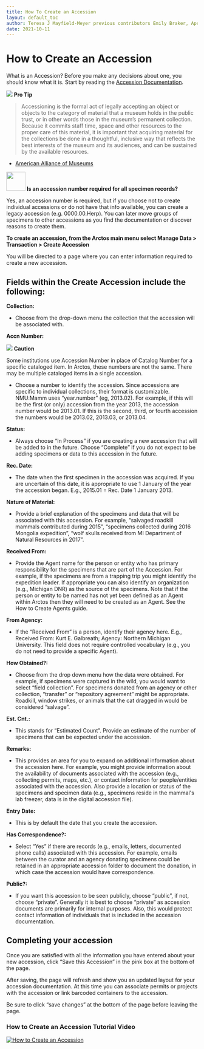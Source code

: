 ```yaml
---
title: How To Create an Accession
layout: default_toc
author: Teresa J Mayfield-Meyer previous contributors Emily Braker, April Payne
date: 2021-10-11
---
```

# How to Create an Accession

What is an Accession?  Before you make any decisions about one, you should know what it is. Start by reading the [Accession Documentation](/_documentation/accession.html). 

![](https://raw.githubusercontent.com/ArctosDB/documentation-wiki/gh-pages/tutorial_images/Bear%20Pro.jpg) **Pro Tip** 

> Accessioning is the formal act of legally accepting an object or objects to the category of material that a museum holds in the public trust, or in other words those in the museum’s permanent collection. Because it commits staff time, space and other resources to the proper care of this material, it is important that acquiring material for the collections be done in a thoughtful, inclusive way that reflects the best interests of the museum and its audiences, and can be sustained by the available resources. 

- <a href="https://www.aam-us.org/wp-content/uploads/2018/01/acquisitions-activity.pdf">American Alliance of Museums</a>

<img src="https://raw.githubusercontent.com/ArctosDB/documentation-wiki/gh-pages/tutorial_images/Bear%20FAQ.jpg" width="50"> **Is an accession number required for all specimen records?**

Yes, an accession number is required, but if you choose not to create individual accessions or do not have that info available, you can create a legacy accession (e.g. 0000.00.Herp). You can later move groups of specimens to other accessions as you find the documentation or discover reasons to create them. 

**To create an accession, from the Arctos main menu select Manage Data > Transaction > Create Accession**

You will be directed to a page where you can enter information required to create a new accession.

##  Fields within the Create Accession include the following:

**Collection:**
* Choose from the drop-down menu the collection that the accession will be associated with.

**Accn Number:**

![](https://raw.githubusercontent.com/ArctosDB/documentation-wiki/gh-pages/tutorial_images/Bear%20Caution.jpg) **Caution** 

Some institutions use Accession Number in place of Catalog Number for a specific cataloged item. In Arctos, these numbers are not the same. There may be multiple cataloged items in a single accession.

* Choose a number to identify the accession.  Since accessions are specific to individual collections, their format is customizable.  NMU:Mamm uses “year.number” (eg, 2013.02).  For example, if this will be the first (or only) accession from the year 2013, the accession number would be 2013.01. If this is the second, third, or fourth accession the numbers would be 2013.02, 2013.03, or 2013.04.

**Status:**
* Always choose “In Process” if you are creating a new accession that will be added to in the future. Choose “Complete” if you do not expect to be adding specimens or data to this accession in the future.

**Rec. Date:**
* The date when the first specimen in the accession was acquired.  If you are uncertain of this date, it is appropriate to use 1 January of the year the accession began. E.g., 2015.01 = Rec. Date 1 January 2013.

**Nature of Material:**
* Provide a brief explanation of the specimens and data that will be associated with this accession. For example, “salvaged roadkill mammals contributed during 2015”, “specimens collected during 2016 Mongolia expedition”, “wolf skulls received from MI Department of Natural Resources in 2017”.

**Received From:**
* Provide the Agent name for the person or entity who has primary responsibility for the specimens that are part of the Accession.  For example, if the specimens are from a trapping trip you might identify the expedition leader.  If appropriate you can also identify an organization (e.g., Michigan DNR) as the source of the specimens. Note that if the person or entity to be named has not yet been defined as an Agent within Arctos then they will need to be created as an Agent.  See the How to Create Agents guide.

**From Agency:**
* If the “Received From” is a person, identify their agency here. E.g., Received From: Kurt E. Galbreath; Agency: Northern Michigan University.  This field does not require controlled vocabulary (e.g., you do not need to provide a specific Agent).  

**How Obtained?:**
* Choose from the drop down menu how the data were obtained. For example, if specimens were captured in the wild, you would want to select “field collection”.  For specimens donated from an agency or other collection, “transfer” or “repository agreement” might be appropriate.  Roadkill, window strikes, or animals that the cat dragged in would be considered “salvage”.

**Est. Cnt.:**
* This stands for “Estimated Count”.  Provide an estimate of the number of specimens that can be expected under the accession.

**Remarks:**
* This provides an area for you to expand on additional information about the accession here.  For example, you might provide information about the availability of documents associated with the accession (e.g., collecting permits, maps, etc.), or contact information for people/entities associated with the accession. Also provide a location or status of the specimens and specimen data (e.g., specimens reside in the mammal's lab freezer, data is in the digital accession file).

**Entry Date:**
* This is by default the date that you create the accession.

**Has Correspondence?:**
* Select “Yes” if there are records (e.g., emails, letters, documented phone calls) associated with this accession.  For example, emails between the curator and an agency donating specimens could be retained in an appropriate accession folder to document the donation, in which case the accession would have correspondence.

**Public?:**
* If you want this accession to be seen publicly, choose “public”, if not, choose “private”.  Generally it is best to choose “private” as accession documents are primarily for internal purposes.  Also, this would protect contact information of individuals that is included in the accession documentation.

## Completing your accession
Once you are satisfied with all the information you have entered about your new accession, click “Save this Accession” in the pink box at the bottom of the page.

After saving, the page will refresh and show you an updated layout for your accession documentation. At this time you can associate permits or projects with the accession or link barcoded containers to the accession.

Be sure to click “save changes” at the bottom of the page before leaving the page.

### How to Create an Accession Tutorial Video ###

[![How to Create an Accession](https://raw.githubusercontent.com/ArctosDB/documentation-wiki/gh-pages/tutorial_images/How_to_Create_an_Accession_in_Arctos.jpg)](https://youtu.be/FmWU1iWl6NA)
